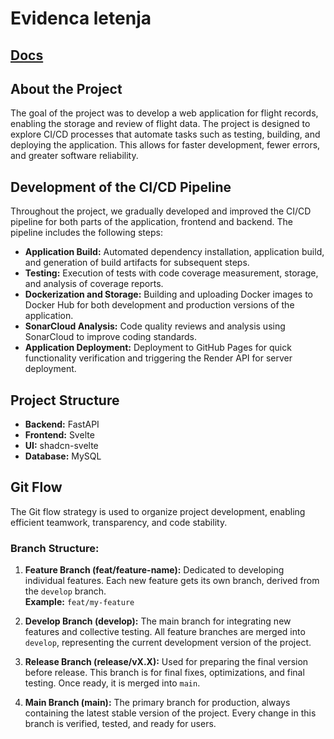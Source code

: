 #  Evidenca letenja 


## [Docs](https://sarugaalen.github.io/EvidencaLetenja/)

## About the Project
The goal of the project was to develop a web application for flight records, enabling the storage and review of flight data. The project is designed to explore CI/CD processes that automate tasks such as testing, building, and deploying the application. This allows for faster development, fewer errors, and greater software reliability.

## Development of the CI/CD Pipeline

Throughout the project, we gradually developed and improved the CI/CD pipeline for both parts of the application, frontend and backend. The pipeline includes the following steps:

- **Application Build:** Automated dependency installation, application build, and generation of build artifacts for subsequent steps.
- **Testing:** Execution of tests with code coverage measurement, storage, and analysis of coverage reports.
- **Dockerization and Storage:** Building and uploading Docker images to Docker Hub for both development and production versions of the application.
- **SonarCloud Analysis:** Code quality reviews and analysis using SonarCloud to improve coding standards.
- **Application Deployment:** Deployment to GitHub Pages for quick functionality verification and triggering the Render API for server deployment.

## Project Structure
- **Backend:** FastAPI  
- **Frontend:** Svelte  
- **UI:** shadcn-svelte  
- **Database:** MySQL  

## Git Flow

The Git flow strategy is used to organize project development, enabling efficient teamwork, transparency, and code stability.

### Branch Structure:

1. **Feature Branch (feat/feature-name):** Dedicated to developing individual features. Each new feature gets its own branch, derived from the `develop` branch.  
   **Example:** `feat/my-feature`

2. **Develop Branch (develop):** The main branch for integrating new features and collective testing. All feature branches are merged into `develop`, representing the current development version of the project.

3. **Release Branch (release/vX.X):** Used for preparing the final version before release. This branch is for final fixes, optimizations, and final testing. Once ready, it is merged into `main`.

4. **Main Branch (main):** The primary branch for production, always containing the latest stable version of the project. Every change in this branch is verified, tested, and ready for users.

